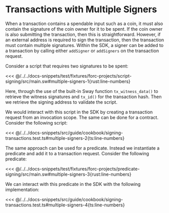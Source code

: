 # Transactions with Multiple Signers

When a transaction contains a spendable input such as a coin, it must also contain the signature of the coin owner for it to be spent. If the coin owner is also submitting the transaction, then this is straightforward. However, if an external address is required to sign the transaction, then the transaction must contain multiple signatures. Within the SDK, a signer can be added to a transaction by calling either `addSigner` or `addSigners` on the transaction request.

Consider a script that requires two signatures to be spent:

<<< @/../../docs-snippets/test/fixtures/forc-projects/script-signing/src/main.sw#multiple-signers-1{rust:line-numbers}

Here, through the use of the built-in Sway function `tx_witness_data()` to retrieve the witness signatures and `tx_id()` for the transaction hash. Then we retrieve the signing address to validate the script.

We would interact with this script in the SDK by creating a transaction request from an invocation scope. The same can be done for a contract. Consider the following script:

<<< @/../../docs-snippets/src/guide/cookbook/signing-transactions.test.ts#multiple-signers-2{ts:line-numbers}

The same approach can be used for a predicate. Instead we instantiate a predicate and add it to a transaction request. Consider the following predicate:

<<< @/../../docs-snippets/test/fixtures/forc-projects/predicate-signing/src/main.sw#multiple-signers-3{rust:line-numbers}

We can interact with this predicate in the SDK with the following implementation:

<<< @/../../docs-snippets/src/guide/cookbook/signing-transactions.test.ts#multiple-signers-4{ts:line-numbers}
